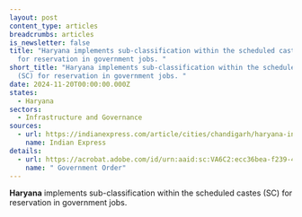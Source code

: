 ```yaml
---
layout: post
content_type: articles
breadcrumbs: articles
is_newsletter: false
title: "Haryana implements sub-classification within the scheduled castes (SC)
  for reservation in government jobs. "
short_title: "Haryana implements sub-classification within the scheduled castes
  (SC) for reservation in government jobs. "
date: 2024-11-20T00:00:00.000Z
states:
  - Haryana
sectors:
  - Infrastructure and Governance
sources:
  - url: https://indianexpress.com/article/cities/chandigarh/haryana-introduces-new-sc-reservation-categories-for-govt-jobs-9668788/
    name: Indian Express
details:
  - url: https://acrobat.adobe.com/id/urn:aaid:sc:VA6C2:ecc36bea-f239-41dd-8037-7b1746c513e7
    name: " Government Order"
---
```

**Haryana** implements sub-classification within the scheduled castes (SC) for reservation in government jobs.
